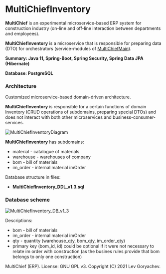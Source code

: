 # MultiChiefInventory
<p><b>MultiChief</b> is an experimental microservice-based ERP system for construction industry (on-line and off-line interaction between departments and employees). <p/>
<p><b>MultiChiefInventory</b> is a microservice that is responsible for preparing data (DTO) for orchestrators (service-modules of <a href="https://github.com/LevGoryachev/MultiChiefMain">MultiChiefMain</a>).</p>
<p><b>Summary: Java 11, Spring-Boot, Spring Security, Spring Data JPA (Hibernate)</b></p>
<p><b>Database: PostgreSQL</b></p>



<h3>Architecture</h3>
<p>Customized microservice-based domain-driven architecture.<p/>
<p><b>MultiChiefInventory</b> is responsible for a certain functions of domain Inventory (CRUD operations of subdomains, preparing special DTOs)
and does not interact with both other microservices and business-consumer-services.</p>

![MultiChiefInventoryDiagram](https://user-images.githubusercontent.com/61917893/141861463-67b93f3e-aaa3-4003-a107-d32012a4e613.jpg)

<p><b>MultiChiefInventory</b> has subdomains:
<ul>
<li>material - catalogue of materials</li>
<li>warehouse - warehouses of company</li>
<li>bom - bill of materials</li>
<li>im_order - internal material imOrder</li>
</ul>

<p>Database structure in files:</p>
<ul>
<li><b>MultiChiefInventory_DDL_v1.3.sql</b></li>
</ul>

<h3>Database scheme</h3>

![MultiChiefInventory_DB_v1_3](https://user-images.githubusercontent.com/61917893/140859298-2dbf4725-b494-4ee0-b5f3-3c88ef9254ef.jpg)


<p>Descriptions:</p>

<ul>
<li>bom - bill of materials</li>
<li>im_order - internal material imOrder</li>
<li>qty - quantity (warehouse_qty, bom_qty, im_order_qty)</li>
<li>primary key (bom_id, id) could be optional if it were not necessary to relate im order with construction
(as the busines rules provide that bom belongs to only one construction)</li>
</ul>

<p>MultiChief (ERP). License: GNU GPL v3. Copyright (C) 2021 Lev Goryachev.</p>

